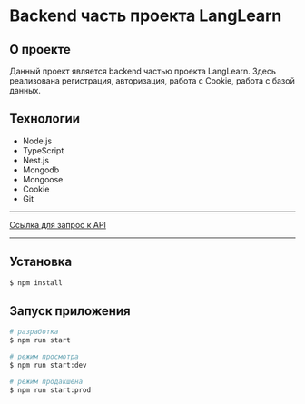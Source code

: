 # Backend часть проекта LangLearn

## О проекте

Данный проект является backend частью проекта LangLearn.
Здесь реализована регистрация, авторизация, работа с Cookie,
работа с базой данных.

## Технологии

* Node.js
* TypeScript
* Nest.js
* Mongodb
* Mongoose
* Cookie
* Git

___

[Ссылка для запрос к API](https://lang-learn-backend.vercel.app/)
___

## Установка

```bash
$ npm install
```

## Запуск приложения

```bash
# разработка
$ npm run start

# режим просмотра
$ npm run start:dev

# режим продакшена
$ npm run start:prod
```

